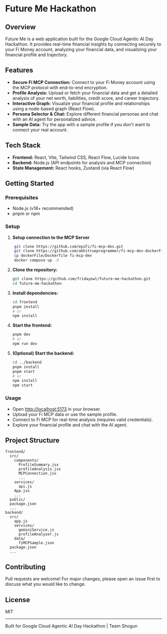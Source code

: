 # Future Me Hackathon

## Overview
Future Me is a web application built for the Google Cloud Agentic AI Day Hackathon. It provides real-time financial insights by connecting securely to your Fi Money account, analyzing your financial data, and visualizing your financial profile and trajectory.

## Features
- **Secure Fi MCP Connection:** Connect to your Fi Money account using the MCP protocol with end-to-end encryption.
- **Profile Analysis:** Upload or fetch your financial data and get a detailed analysis of your net worth, liabilities, credit score, and career trajectory.
- **Interactive Graph:** Visualize your financial profile and relationships using a node-based graph (React Flow).
- **Persona Selector & Chat:** Explore different financial personas and chat with an AI agent for personalized advice.
- **Sample Data:** Try the app with a sample profile if you don't want to connect your real account.

## Tech Stack
- **Frontend:** React, Vite, Tailwind CSS, React Flow, Lucide Icons
- **Backend:** Node.js (API endpoints for analysis and MCP connection)
- **State Management:** React hooks, Zustand (via React Flow)

## Getting Started

### Prerequisites
- Node.js (v18+ recommended)
- pnpm or npm

### Setup

1. **Setup connection to the MCP Server**
```sh
    git clone https://github.com/epiFi/fi-mcp-dev.git
    git clone https://github.com/abhitrueprogrammer/fi-mcp-dev-dockerFile.git
    cp dockerFile/Dockerfile fi-mcp-dev
    docker compose up -d
```
    
    
2. **Clone the repository:**
   ```sh
   git clone https://github.com/fridayowl/future-me-hackathon.git
   cd future-me-hackathon
   ```
3. **Install dependencies:**
   ```sh
   cd frontend
   pnpm install
   # or
   npm install
   ```
4. **Start the frontend:**
   ```sh
   pnpm dev
   # or
   npm run dev
   ```
5. **(Optional) Start the backend:**
   ```sh
   cd ../backend
   pnpm install
   pnpm start
   # or
   npm install
   npm start
   ```

### Usage
- Open [http://localhost:5173](http://localhost:5173) in your browser.
- Upload your Fi MCP data or use the sample profile.
- Connect to Fi MCP for real-time analysis (requires valid credentials).
- Explore your financial profile and chat with the AI agent.

## Project Structure
```
frontend/
  src/
    components/
      ProfileSummary.jsx
      profileAnalysis.jsx
      MCPConnection.jsx
      ...
    services/
      api.js
    App.jsx
    ...
  public/
  package.json
  ...
backend/
  src/
    app.js
    services/
      geminiService.js
      profileAnalyzer.js
    data/
      fiMCPSample.json
  package.json
  ...
```

## Contributing
Pull requests are welcome! For major changes, please open an issue first to discuss what you would like to change.

## License
MIT

---
Built for Google Cloud Agentic AI Day Hackathon | Team Shogun
